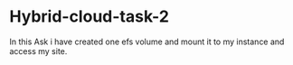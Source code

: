 # Hybrid-cloud-task-2
In this Ask i have created one efs volume and mount it to my instance and access my site.
